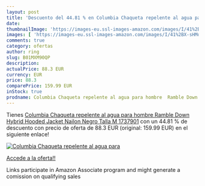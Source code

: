 ```yaml
---
layout: post
title: 'Descuento del 44.81 % en Columbia Chaqueta repelente al agua para'
date: 
thumbnailImage: 'https://images-eu.ssl-images-amazon.com/images/I/41%2BX-sHMqdL._SL200_.jpg'
images: [ 'https://images-eu.ssl-images-amazon.com/images/I/41%2BX-sHMqdL._SL200_.jpg' ]
comments: true
category: ofertas
author: ring
slug: B01MXM90QP
description:
actualPrice: 88.3 EUR
currency: EUR
price: 88.3
comparePrice: 159.99 EUR
inStock: true
prodname: Columbia Chaqueta repelente al agua para hombre  Ramble Down Hybrid Hooded Jacket  Nailon  Negro  Talla M  1737901
---
```


Tienes [Columbia Chaqueta repelente al agua para hombre  Ramble Down Hybrid Hooded Jacket  Nailon  Negro  Talla M  1737901](https://www.amazon.es/dp/B01MXM90QP/?tag=tolees-21) con un 44.81 % de descuento con precio de oferta de 88.3 EUR (original: 159.99 EUR) en el siguiente enlace!

[![Columbia Chaqueta repelente al agua para](https://images-eu.ssl-images-amazon.com/images/I/41%2BX-sHMqdL._SL200_.jpg)](https://www.amazon.es/dp/B01MXM90QP/?tag=tolees-21)

[Accede a la oferta!!](https://www.amazon.es/dp/B01MXM90QP/?tag=tolees-21)

Links participate in Amazon Associate program and might generate a comission on qualifying sales


